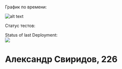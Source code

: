 График по времени:

![alt text](https://i.imgur.com/Nkrlc7B.png)

Статус тестов:

Status of last Deployment:<br><img src='https://github.com/alex76x76/TP2/workflows/CICD/badge.svg?branch=main'><br>


# Александр Свиридов, 226
